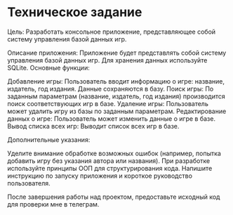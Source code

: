 # Техническое задание
Цель: Разработать консольное приложение, представляющее собой систему управления базой данных игр.

Описание приложения:
Приложение будет представлять собой систему управления базой данных игр. Для хранения данных используйте SQLite.
Основные функции:

Добавление игры: Пользователь вводит информацию о игре: название, издатель, год издания. Данные сохраняются в базу.
Поиск игры: По заданным параметрам (название, издатель, год издания) производится поиск соответствующих игр в базе.
Удаление игры: Пользователь может удалить игру из базы по заданным параметрам.
Редактирование данных о игре: Пользователь может изменить данные о игре в базе.
Вывод списка всех игр: Выводит список всех игр в базе.

Дополнительные указания:

Уделите внимание обработке возможных ошибок (например, попытка добавить игру без указания автора или названия).
При разработке используйте принципы ООП для структурирования кода.
Напишите инструкцию по запуску приложения и короткое руководство пользователя.

После завершения работы над проектом, предоставьте исходный код для проверки мне в телеграм.
